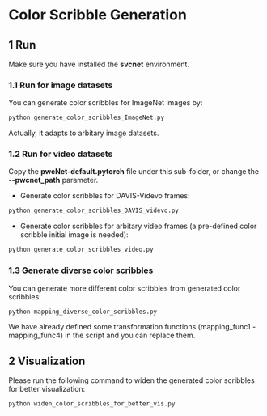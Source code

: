 # Color Scribble Generation

## 1 Run

Make sure you have installed the **svcnet** environment.

### 1.1 Run for image datasets

You can generate color scribbles for ImageNet images by:
```bash
python generate_color_scribbles_ImageNet.py
```
Actually, it adapts to arbitary image datasets.

### 1.2 Run for video datasets

Copy the **pwcNet-default.pytorch** file under this sub-folder, or change the **--pwcnet_path** parameter.

- Generate color scribbles for DAVIS-Videvo frames:
```bash
python generate_color_scribbles_DAVIS_videvo.py
```

- Generate color scribbles for arbitary video frames (a pre-defined color scribble initial image is needed):
```bash
python generate_color_scribbles_video.py
```

### 1.3 Generate diverse color scribbles

You can generate more different color scribbles from generated color scribbles:
```bash
python mapping_diverse_color_scribbles.py
```
We have already defined some transformation functions (mapping_func1 - mapping_func4) in the script and you can replace them.

## 2 Visualization

Please run the following command to widen the generated color scribbles for better visualization:
```bash
python widen_color_scribbles_for_better_vis.py
```
